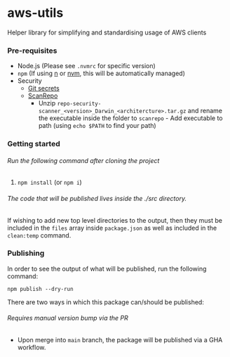 # aws-utils

Helper library for simplifying and standardising usage of AWS clients

### Pre-requisites

- Node.js (Please see `.nvmrc` for specific version)
- `npm` (If using [n](https://github.com/tj/n) or [nvm](https://github.com/nvm-sh/nvm), this will be automatically managed)
- Security
  - [Git secrets](https://github.com/awslabs/git-secrets)
  - [ScanRepo](https://github.com/UKHomeOffice/repo-security-scanner)
    - Unzip `repo-security-scanner_<version>_Darwin_<architercture>.tar.gz` and rename the executable inside the folder
      to `scanrepo` - Add executable to path (using `echo $PATH` to find your path)

### Getting started

###### Run the following command after cloning the project

1. `npm install` (or `npm i`)

###### The code that will be published lives inside the ./src directory.

If wishing to add new top level directories to the output, then they must be included in the `files` array inside `package.json` as well as included in the `clean:temp` command.

### Publishing

In order to see the output of what will be published, run the following command:

```shell
npm publish --dry-run
```

There are two ways in which this package can/should be published:

###### Requires manual version bump via the PR

- Upon merge into `main` branch, the package will be published via a GHA workflow.
